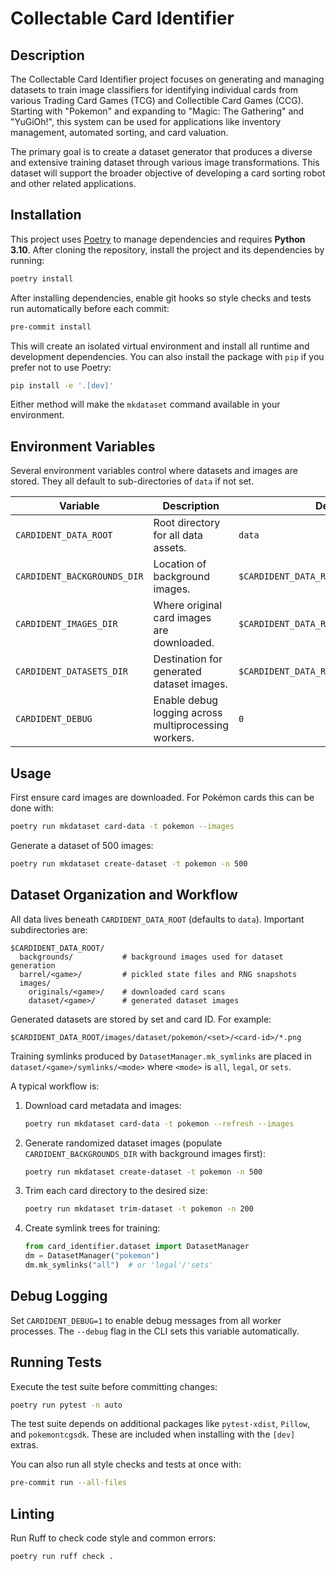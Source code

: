 # Collectable Card Identifier

## Description

The Collectable Card Identifier project focuses on generating and managing datasets to train image classifiers for identifying individual cards from various Trading Card Games (TCG) and Collectible Card Games (CCG). Starting with "Pokemon" and expanding to "Magic: The Gathering" and "YuGiOh!", this system can be used for applications like inventory management, automated sorting, and card valuation.

The primary goal is to create a dataset generator that produces a diverse and extensive training dataset through various image transformations. This dataset will support the broader objective of developing a card sorting robot and other related applications.

## Installation

This project uses [Poetry](https://python-poetry.org/) to manage dependencies and requires **Python 3.10**. After cloning the repository, install the project and its dependencies by running:

```bash
poetry install
```

After installing dependencies, enable git hooks so style checks and tests run
automatically before each commit:

```bash
pre-commit install
```

This will create an isolated virtual environment and install all runtime and development dependencies. You can also install the package with `pip` if you prefer not to use Poetry:

```bash
pip install -e '.[dev]'
```

Either method will make the `mkdataset` command available in your environment.

## Environment Variables

Several environment variables control where datasets and images are stored. They all default to sub-directories of `data` if not set.

| Variable | Description | Default |
|----------|-------------|---------|
| `CARDIDENT_DATA_ROOT` | Root directory for all data assets. | `data` |
| `CARDIDENT_BACKGROUNDS_DIR` | Location of background images. | `$CARDIDENT_DATA_ROOT/backgrounds` |
| `CARDIDENT_IMAGES_DIR` | Where original card images are downloaded. | `$CARDIDENT_DATA_ROOT/images/originals` |
| `CARDIDENT_DATASETS_DIR` | Destination for generated dataset images. | `$CARDIDENT_DATA_ROOT/images/dataset` |
| `CARDIDENT_DEBUG` | Enable debug logging across multiprocessing workers. | `0` |

## Usage

First ensure card images are downloaded. For Pokémon cards this can be done with:

```bash
poetry run mkdataset card-data -t pokemon --images
```

Generate a dataset of 500 images:

```bash
poetry run mkdataset create-dataset -t pokemon -n 500
```

## Dataset Organization and Workflow

All data lives beneath `CARDIDENT_DATA_ROOT` (defaults to `data`).
Important subdirectories are:

```
$CARDIDENT_DATA_ROOT/
  backgrounds/           # background images used for dataset generation
  barrel/<game>/         # pickled state files and RNG snapshots
  images/
    originals/<game>/    # downloaded card scans
    dataset/<game>/      # generated dataset images
```

Generated datasets are stored by set and card ID. For example:

```
$CARDIDENT_DATA_ROOT/images/dataset/pokemon/<set>/<card-id>/*.png
```

Training symlinks produced by `DatasetManager.mk_symlinks` are placed in
`dataset/<game>/symlinks/<mode>` where `<mode>` is `all`, `legal`, or `sets`.

A typical workflow is:

1. Download card metadata and images:

   ```bash
   poetry run mkdataset card-data -t pokemon --refresh --images
   ```

2. Generate randomized dataset images (populate
   `CARDIDENT_BACKGROUNDS_DIR` with background images first):

   ```bash
   poetry run mkdataset create-dataset -t pokemon -n 500
   ```

3. Trim each card directory to the desired size:

   ```bash
   poetry run mkdataset trim-dataset -t pokemon -n 200
   ```

4. Create symlink trees for training:

   ```python
   from card_identifier.dataset import DatasetManager
   dm = DatasetManager("pokemon")
   dm.mk_symlinks("all")  # or 'legal'/'sets'
   ```

## Debug Logging

Set `CARDIDENT_DEBUG=1` to enable debug messages from all worker processes. The
`--debug` flag in the CLI sets this variable automatically.

## Running Tests

Execute the test suite before committing changes:

```bash
poetry run pytest -n auto
```

The test suite depends on additional packages like `pytest-xdist`, `Pillow`, and
`pokemontcgsdk`. These are included when installing with the `[dev]` extras.

You can also run all style checks and tests at once with:

```bash
pre-commit run --all-files
```

## Linting

Run Ruff to check code style and common errors:

```bash
poetry run ruff check .
```
